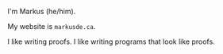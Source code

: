I'm Markus (he/him).

My website is ``markusde.ca``. 

I like writing proofs. I like writing programs that look like proofs.
